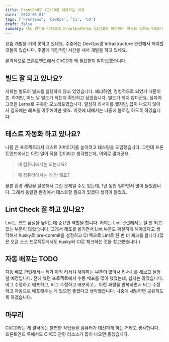 ```yaml
---
title: FrontEnd도 CI/CD를 해야하는 이유
date: '2022-03-01'
tags: ['FrontEnd', 'DevOps', 'CI', 'CD']
draft: false
summary: 저의 경험을 바탕으로 FrontEnd에서도 CI/CD를 해야하는 이유를 말씀드리겠습니다.
---
```


요즘 개발을 거의 못하고 있네요. 주중에는 DevOps랑 Infrastructure 관련해서 해야할 것들이 있습니다. 주말에 개인적인 시간을 내서 개발을 하고 있네요.

본격적으로 프론트엔드에서 CI/CD가 왜 필요한지 알아보겠습니다.

## 빌드 잘 되고 있나요?

저희는 별도의 빌드를 실행하지 않고 있었습니다. 왜냐하면, 경험적으로 되었기 때문이죠. 하지만, 어느 날 빌드가 되는지 확인하고 싶었습니다.
빌드가 되지 않더군요. 심지어 그것은 Lerna로 구축한 모노레포였습니다. 열심히 리서치를 했지만, 답이 나오지 않아서 결국에는 레포를 이주해야만 했죠. 이것에 대해서는 나중에 블로깅 하도록 하겠습니다.

## 테스트 자동화 하고 있나요?

나름 큰 프로젝트라서 테스트 커버리지를 높이려고 테스팅을 도입했습니다. 그런데 프론트엔드에서는 이런 일이 적을 것이라고 생각했는데, 의외로 많더군요.

> 제 컴퓨터에서는 되는데요?

> 제 컴퓨터에서는 왜 안 돼죠?

물론 환경 세팅을 잘못해서 그런 문제일 수도 있는데, 1년 동안 일하면서 많이 들었습니다. 그래서 동일한 환경에서 테스트할 필요가 있겠다 생각이 들었죠.

## Lint Check 잘 하고 있나요?

Lint는 코드 품질을 높이는데 중요한 역할을 합니다. 저희는 Lint 관련해서도 잘 안 되고 있는 부분이 많았습니다. 그래서 레포를 옮기면서 Lint 부분도 확실하게 해야겠다고
생각해서 husky로 pre-commit을 설정하고 CI 쪽으로 Lint로 한 번 더 체크를 합니다.(많은 오픈 소스 프로젝트에서도 husky와 CI로 체크하는 것을 참고했습니다.)

## 자동 배포는 TODO

자동 배포 관련해서는 제가 아직 리서치 해야하는 부분이 많아서 리서치를 해보고 설정할 예정입니다. 전에 했던 프로젝트에서 수동 배포를 많이 했었는데,
쉽지는 않았습니다. 버그 수정하고 배포하고, 버그 수정하고 배포하고... 이런 과정을 반복하면서 버그 수정하고 자동으로 배포해주는 게 있으면 좋겠다고 생각했습니다. 나중에 세팅하면 공유하도록 하겠습니다.

## 마무리

CI/CD라는 게 결국에는 불편한 작업들을 컴퓨터가 대신하게 하는 거라고 생각합니다. 프론트엔드 쪽에서도 CI/CD 관련 리소스가 많이 나오면 좋겠습니다.

